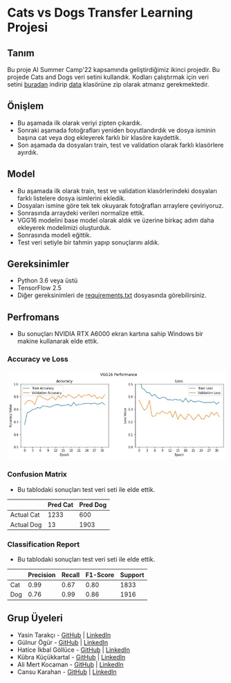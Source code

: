# Cats vs Dogs Transfer Learning Projesi

## Tanım
Bu proje AI Summer Camp'22 kapsamında geliştirdiğimiz ikinci projedir. Bu projede Cats and Dogs veri setini kullandık. Kodları çalıştırmak için veri setini [buradan](https://www.microsoft.com/en-us/download/details.aspx?id=54765) indirip [data](data/) klasörüne zip olarak atmanız gerekmektedir.

## Önişlem
- Bu aşamada ilk olarak veriyi zipten çıkardık.
- Sonraki aşamada fotoğrafları yeniden boyutlandırdık ve dosya isminin başına cat veya dog ekleyerek farklı bir klasöre kaydettik.
- Son aşamada da dosyaları train, test ve validation olarak farklı klasörlere ayırdık.

## Model
- Bu aşamada ilk olarak train, test ve validation klasörlerindeki dosyaları farklı listelere dosya isimlerini ekledik.
- Dosyaları ismine göre tek tek okuyarak fotoğrafları arraylere çeviriyoruz.
- Sonrasında arraydeki verileri normalize ettik.
- VGG16 modelini base model olarak aldık ve üzerine birkaç adım daha ekleyerek modelimizi oluşturduk.
- Sonrasında modeli eğittik.
- Test veri setiyle bir tahmin yapıp sonuçlarını aldık.

## Gereksinimler
- Python 3.6 veya üstü
- TensorFlow 2.5
- Diğer gereksinimleri de [requirements.txt](requirements.txt) dosyasında görebilirsiniz.

## Perfromans
- Bu sonuçları NVIDIA RTX A6000 ekran kartına sahip Windows bir makine kullanarak elde ettik.

### Accuracy ve Loss
![acc-loss](image/performance.jpg)


### Confusion Matrix
- Bu tablodaki sonuçları test veri seti ile elde ettik.

|            | Pred Cat | Pred Dog |
| ---------- | -------- | -------- |
| Actual Cat | 1233     | 600      |
| Actual Dog | 13       | 1903     |

### Classification Report
- Bu tablodaki sonuçları test veri seti ile elde ettik.

|     | Precision | Recall | F1-Score | Support |
| --- | --------- | ------ | -------- | ------- |
| Cat | 0.99      | 0.67   | 0.80     | 1833    |
| Dog | 0.76      | 0.99   | 0.86     | 1916    |



## Grup Üyeleri
- Yasin Tarakçı - [GitHub](https://github.com/ysntrkc) | [LinkedIn](https://www.linkedin.com/in/yasintarakci)
- Gülnur Ögür - [GitHub](https://github.com/gulnurogur) | [LinkedIn](https://www.linkedin.com/in/gulnurogur)
- Hatice İkbal Göllüce - [GitHub](https://github.com/haticeikbal) | [LinkedIn](https://www.linkedin.com/in/haticeikbalgolluce/)
- Kübra Küçükkartal - [GitHub](https://github.com/hkubrakkartal) | [LinkedIn](https://www.linkedin.com/in/hatice-kubra-kucukkartal/)
- Ali Mert Kocaman - [GitHub](https://github.com/alimert2209) | [LinkedIn](https://www.linkedin.com/in/alimertkocaman/)
- Cansu Karahan - [GitHub](https://github.com/cansukarahann) | [LinkedIn](https://www.linkedin.com/in/cansu-karahan/)

